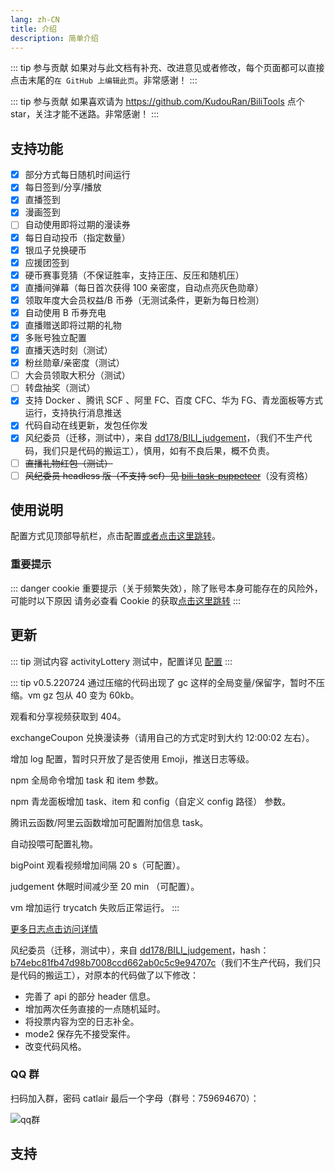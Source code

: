 ```yaml
---
lang: zh-CN
title: 介绍
description: 简单介绍
---
```


::: tip 参与贡献
如果对与此文档有补充、改进意见或者修改，每个页面都可以直接点击末尾的`在 GitHub 上编辑此页`。非常感谢！
:::

::: tip 参与贡献
如果喜欢请为 <https://github.com/KudouRan/BiliTools> 点个 star，关注才能不迷路。非常感谢！
:::

## 支持功能 <Badge v-if="isRefreshed" type="tip" :text="`版本${tagName}`" vertical="top" />

- [x] 部分方式每日随机时间运行 <Badge type="tip" text="推荐" vertical="middle" />
- [x] 每日签到/分享/播放
- [x] 直播签到
- [x] 漫画签到
- [ ] 自动使用即将过期的漫读券
- [x] 每日自动投币（指定数量）
- [x] 银瓜子兑换硬币
- [x] 应援团签到
- [x] 硬币赛事竞猜（不保证胜率，支持正压、反压和随机压）
- [x] 直播间弹幕（每日首次获得 100 亲密度，自动点亮灰色勋章）
- [x] 领取年度大会员权益/B 币券（无测试条件，更新为每日检测）
- [x] 自动使用 B 币券充电
- [x] 直播赠送即将过期的礼物
- [x] 多账号独立配置
- [x] 直播天选时刻（测试） <Badge type="warning" text="慎用" vertical="middle" />
- [x] 粉丝勋章/亲密度（测试）
- [ ] 大会员领取大积分（测试）<Badge type="warning" text="新增" vertical="middle" />
- [ ] 转盘抽奖（测试）<Badge type="warning" text="新增" vertical="middle" />
- [x] 支持 Docker 、腾讯 SCF 、阿里 FC、百度 CFC、华为 FG、青龙面板等方式运行，支持执行消息推送
- [x] 代码自动在线更新，发包任你发 <Badge type="tip" text="推荐" vertical="middle" />
- [x] 风纪委员（迁移，测试中），来自 [dd178/BILI_judgement](https://github.com/dd178/BILI_judgement/blob/master/judgement.py)，（我们不生产代码，我们只是代码的搬运工），慎用，如有不良后果，概不负责。
- [ ] ~~直播礼物红包（测试）~~
- [ ] ~~风纪委员 headless 版（不支持 scf）见 [bili-task-puppeteer](https://github.com/catlair/bili-task-puppeteer)~~（没有资格）

## 使用说明

配置方式见顶部导航栏，点击配置[或者点击这里跳转](../config/)。

### 重要提示

::: danger cookie 重要提示（关于频繁失效），除了账号本身可能存在的风险外，可能时以下原因
请务必查看 Cookie 的获取[点击这里跳转](../config/get_value.md)
:::

## 更新

::: tip 测试内容
activityLottery 测试中，配置详见 [配置](../config/func.md)
:::

::: tip v0.5.220724
<Badge type="warning" text="修复" vertical="middle" /> 通过压缩的代码出现了 gc 这样的全局变量/保留字，暂时不压缩。vm gz 包从 40 变为 60kb。
<br/>

<Badge type="warning" text="修复" vertical="middle" /> 观看和分享视频获取到 404。
<br/>

<Badge type="tip" text="新增" vertical="middle" /> exchangeCoupon 兑换漫读券（请用自己的方式定时到大约 12:00:02 左右）。
<br/>

<Badge type="tip" text="新增" vertical="middle" /> 增加 log 配置，暂时只开放了是否使用 Emoji，推送日志等级。
<br/>

<Badge type="tip" text="新增" vertical="middle" /> npm 全局命令增加 task 和 item 参数。
<br/>

<Badge type="tip" text="新增" vertical="middle" /> npm 青龙面板增加 task、item 和 config（自定义 config 路径） 参数。
<br/>

<Badge type="tip" text="新增" vertical="middle" /> 腾讯云函数/阿里云函数增加可配置附加信息 task。
<br/>

<Badge type="tip" text="新增" vertical="middle" /> 自动投喂可配置礼物。
<br/>

<Badge type="tip" text="优化" vertical="middle" /> bigPoint 观看视频增加间隔 20 s（可配置）。
<br/>

<Badge type="tip" text="优化" vertical="middle" /> judgement 休眠时间减少至 20 min （可配置）。
<br/>

<Badge type="tip" text="优化" vertical="middle" /> vm 增加运行 trycatch 失败后正常运行。
:::

[更多日志点击访问详情](./update.md)

风纪委员（迁移，测试中），来自 [dd178/BILI_judgement](https://github.com/dd178/BILI_judgement/blob/master/judgement.py)，hash：[b74ebc81fb47d98b7008ccd662ab0c5c9e94707c](https://github.com/dd178/BILI_judgement/commit/b74ebc81fb47d98b7008ccd662ab0c5c9e94707c)（我们不生产代码，我们只是代码的搬运工），对原本的代码做了以下修改：

- 完善了 api 的部分 header 信息。
- 增加两次任务直接的一点随机延时。
- 将投票内容为空的日志补全。
- mode2 保存先不接受案件。
- 改变代码风格。

### QQ 群

扫码加入群，密码 catlair 最后一个字母（群号：759694670）：

![qq群](/images/qq_group.png)

## 支持

<SponsorShip></SponsorShip>
